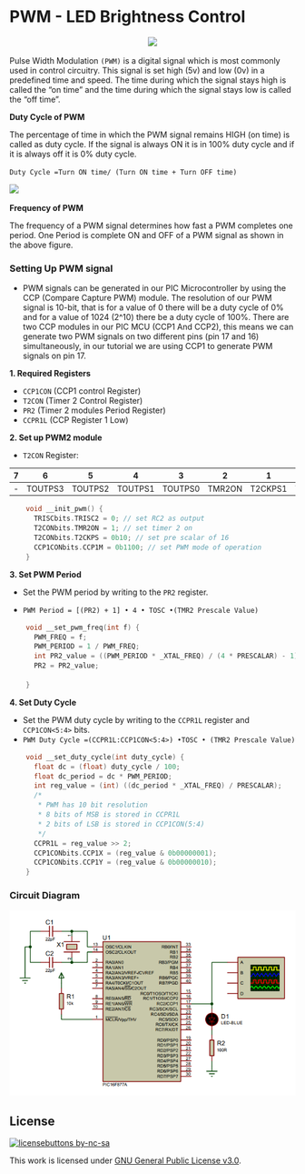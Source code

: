 # PWM - LED Brightness Control

<p align="center">
  <img src="https://exploreembedded.com/wiki/images/5/54/0_LPC1768_PWM.gif" width="400">
</p>

Pulse Width Modulation `(PWM)` is a digital signal which is most commonly used in control circuitry. This signal is set high (5v) and low (0v) in a predefined time and speed. The time during which the signal stays high is called the “on time” and the time during which the signal stays low is called the “off time”.

**Duty Cycle of PWM**

The percentage of time in which the PWM signal remains HIGH (on time) is called as duty cycle. If the signal is always ON it is in 100% duty cycle and if it is always off it is 0% duty cycle.

  `Duty Cycle =Turn ON time/ (Turn ON time + Turn OFF time)`

![](https://circuitdigest.com/sites/default/files/inlineimages/pulse-width-modulation-duty-cycle.gif)

**Frequency of PWM**

The frequency of a PWM signal determines how fast a PWM completes one period. One Period is complete ON and OFF of a PWM signal as shown in the above figure.

### Setting Up PWM signal
- PWM signals can be generated in our PIC Microcontroller by using the CCP (Compare Capture PWM) module. The resolution of our PWM signal is 10-bit, that is for a value of 0  there will be a duty cycle of 0% and for a value of 1024 (2^10) there be a duty cycle of 100%. There are two CCP modules in our PIC MCU (CCP1 And CCP2), this means we can generate two PWM signals on two different pins (pin 17 and 16) simultaneously, in our tutorial we are using CCP1 to generate PWM signals on pin 17.

**1. Required Registers**

- `CCP1CON`  (CCP1 control Register)
- `T2CON` (Timer 2 Control Register)
- `PR2`  (Timer 2 modules Period Register)
- `CCPR1L` (CCP Register 1 Low)

**2. Set up PWM2 module**

- `T2CON` Register:

 |   7   |   6   |   5   |   4   |   3   |   2   |   1   |   0   |
 |-------|-------|-------|-------|-------|-------|-------|-------|
 |   -   |TOUTPS3|TOUTPS2|TOUTPS1|TOUTPS0|TMR2ON |T2CKPS1|T2CKPS0|
 
```c
    void __init_pwm() {
      TRISCbits.TRISC2 = 0; // set RC2 as output
      T2CONbits.TMR2ON = 1; // set timer 2 on
      T2CONbits.T2CKPS = 0b10; // set pre scalar of 16
      CCP1CONbits.CCP1M = 0b1100; // set PWM mode of operation
    }
```

**3. Set PWM Period**

- Set the PWM period by writing to the `PR2` register.

- `PWM Period = [(PR2) + 1] • 4 • TOSC •(TMR2 Prescale Value)`

```c
    void __set_pwm_freq(int f) {
      PWM_FREQ = f;
      PWM_PERIOD = 1 / PWM_FREQ;
      int PR2_value = ((PWM_PERIOD * _XTAL_FREQ) / (4 * PRESCALAR) - 1);
      PR2 = PR2_value;
    
    }
```

**4. Set Duty Cycle**

- Set the PWM duty cycle by writing to the `CCPR1L` register and `CCP1CON<5:4>` bits.
- `PWM Duty Cycle =(CCPR1L:CCP1CON<5:4>) •TOSC • (TMR2 Prescale Value)`

```c
    void __set_duty_cycle(int duty_cycle) {
      float dc = (float) duty_cycle / 100;
      float dc_period = dc * PWM_PERIOD; 
      int reg_value = (int) ((dc_period * _XTAL_FREQ) / PRESCALAR);
      /*
       * PWM has 10 bit resolution
       * 8 bits of MSB is stored in CCPR1L
       * 2 bits of LSB is stored in CCP1CON(5:4)
       */
      CCPR1L = reg_value >> 2; 
      CCP1CONbits.CCP1X = (reg_value & 0b00000001);
      CCP1CONbits.CCP1Y = (reg_value & 0b00000010);
    }
```

### Circuit Diagram

<p align="center">
  <img src="https://github.com/atick-faisal/PIC16F877a/raw/master/PWM/diagram.PNG" width="600"/> 
</p>

## License
[![licensebuttons by-nc-sa](https://licensebuttons.net/l/by-nc-sa/3.0/88x31.png)](https://creativecommons.org/licenses/by-nc-sa/4.0)

This work is licensed under [GNU General Public License v3.0](https://github.com/atick-faisal/PIC16F877a/blob/master/LICENSE).
